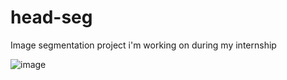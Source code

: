 # head-seg
Image segmentation project i'm working on during my internship


![image](https://user-images.githubusercontent.com/29634012/190142469-6a16ad39-44fe-4eed-9a34-c9956c0a1b5f.png)
